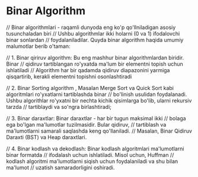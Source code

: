 
   # Binar Algorithm

// Binar algorithmlari - raqamli dunyoda eng ko'p qo'llniladigan asosiy tusunchaladan biri
// Ushbu algorithmlar ikki holarni (0 va 1) ifodalovchi binar sonlardan 
// foydalaniladilar. Quyda binar algorithm haqida umumiy malumotlar berib o'taman:




// 1. Binar qiriruv algorithm: Bu eng mashhur binar algorithmlardan biridir. Binar 
// qidiruv tartiblangan ro'yxatda ma'lum bir elementni topish uchun ishlatiladi
// Algorithm har bir qadamda qidiruv diapazonini yarmiga qisqartirib, kerakli elementni  topishni osonlashtiradi 




// 2. Binar Sorting algorithm , Masalan Merge Sort va Quick Sort kabi algoritmlari  ro'yxatlarni tartiblashda binar 
// bo'linish usulidan foydalanadi. Ushbu  algorithlar ro'yxatni bir nechta kichik qisimlarga bo'lib, ularni rekursiv tarzda 
// tartiblaydi  va so'ngra birlashtiradi;




// 3. Binar daraxtlar: Binar daraxtlar - har bir tugun maksimal ikki
//  bolaga ega bo'lgan ma'lumotlar tuzilmasidir. Bular qidiruv,
//  tartiblash va ma'lumotlarni samarali saqlashda keng qo'llaniladi.
// Masalan, Binar Qidiruv Daraxti (BST) va Heap daraxtlari.




// 4.  Binar kodlash va dekodlash: Binar kodlash algoritmlari ma'lumotlarni binar formatda 
// ifodalash uchun ishlatiladi. Misol uchun, Huffman 
// kodlash algoritmi ma'lumotlarni siqish uchun foydalaniladi va shu bilan ma'lumot
//  uzatish samaradorligini oshiradi.